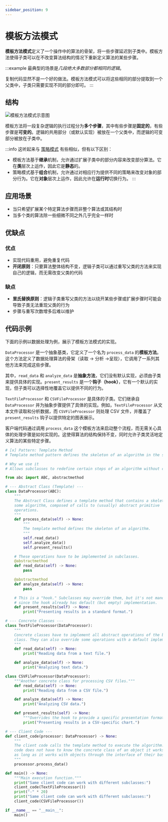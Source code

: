 ```yaml
---
sidebar_position: 9
---
```


# 模板方法模式
**模板方法模式**定义了一个操作中的算法的骨架，将一些步骤延迟到子类中。模板方法使得子类可以在不改变算法结构的情况下重新定义算法的某些步骤。

:::example
最典型的场景是*几段绝大多数部分都相同的逻辑*。

复制代码显然不是一个好的做法。模板方法模式可以将这些相同的部分提取到一个父类中，子类只需要实现不同的部分即可。
:::

## 结构

![模板方法模式示意图](https://refactoringguru.cn/images/patterns/diagrams/template-method/structure.png)

模板方法将一段复杂逻辑的执行过程分为**多个步骤**，其中有些步骤是**固定的**，有些步骤是**可变的**。逻辑的共用部分（或默认实现）被放在一个父类中，而逻辑的可变部分被放在子类中。

:::info
这听起来与 [策略模式](./strategy.md) 有些相似，但有以下区别：
- 模板方法基于**继承**机制，允许通过扩展子类中的部分内容来改变部分算法。它在**类**层次上运作，因此它是**静态**的。
- 策略模式基于**组合**机制，允许通过对相应行为提供不同的策略来改变对象的部分行为。它在**对象**层次上运作，因此允许在**运行时**切换行为。
:::

## 应用场景

- 当只希望扩展某个特定算法步骤而非整个算法或其结构时
- 当多个类的算法除一些细微不同之外几乎完全一样时

## 优缺点
### 优点
- 实现代码重用，避免重复代码
- **开闭原则**：只要算法整体结构不变，逻辑子类可以通过重写父类的方法来实现自己的逻辑，而无需改变父类的代码

### 缺点
- **里氏替换原则**：逻辑子类重写父类的方法以绕开某些步骤或扩展步骤时可能会导致子类无法重现父类的行为
- 步骤与重写次数增多后难以维护

## 代码示例

下面的示例以数据处理为例，展示了模板方法模式的实现。

`DataProcessor` 是一个抽象基类，它定义了一个名为 `process_data` 的**模板方法**。这个方法定义了数据处理算法的骨架（读取 -> 分析 ->呈现），它调用了一系列其他方法来完成这些步骤。

其中，`read_data` 和 `analyze_data` 是**抽象方法**，它们没有默认实现，必须由子类来提供具体的实现。`present_results` 是一个**钩子（hook）**，它有一个默认的实现，但子类可以选择性地覆盖它以提供不同的行为。

`TextFileProcessor` 和 `CSVFileProcessor` 是具体的子类。它们继承自 `DataProcessor` 并为抽象步骤提供了具体的实现。例如，`TextFileProcessor` 从文本文件读取和分析数据，而 `CSVFileProcessor` 则处理 CSV 文件，并覆盖了 `present_results` 钩子以提供特定的图表展示。

客户端代码通过调用 `process_data` 这个模板方法来启动整个流程，而无需关心具体的处理步骤是如何实现的。这使得算法的结构保持不变，同时允许子类灵活地定义算法的某些特定步骤。

```python livecodes console=full
# [x] Pattern: Template Method
# Template method pattern defines the skeleton of an algorithm in the superclass but lets subclasses override specific steps of the algorithm without changing its structure

# Why we use it
# Allows subclasses to redefine certain steps of an algorithm without changing the algorithm's structure

from abc import ABC, abstractmethod

# --- Abstract Class (Template) ---
class DataProcessor(ABC):
    """
    The Abstract Class defines a template method that contains a skeleton of
    some algorithm, composed of calls to (usually) abstract primitive
    operations.
    """
    def process_data(self) -> None:
        """
        The template method defines the skeleton of an algorithm.
        """
        self.read_data()
        self.analyze_data()
        self.present_results()

    # These operations have to be implemented in subclasses.
    @abstractmethod
    def read_data(self) -> None:
        pass

    @abstractmethod
    def analyze_data(self) -> None:
        pass

    # This is a "hook." Subclasses may override them, but it's not mandatory
    # since the hook already has default (but empty) implementation.
    def present_results(self) -> None:
        print("Presenting results in a standard format.")

# --- Concrete Classes ---
class TextFileProcessor(DataProcessor):
    """
    Concrete classes have to implement all abstract operations of the base
    class. They can also override some operations with a default implementation.
    """
    def read_data(self) -> None:
        print("Reading data from a text file.")

    def analyze_data(self) -> None:
        print("Analyzing text data.")

class CSVFileProcessor(DataProcessor):
    """Another concrete class for processing CSV files."""
    def read_data(self) -> None:
        print("Reading data from a CSV file.")

    def analyze_data(self) -> None:
        print("Analyzing CSV data.")

    def present_results(self) -> None:
        """Overrides the hook to provide a specific presentation format."""
        print("Presenting results in a CSV-specific chart.")

# --- Client Code ---
def client_code(processor: DataProcessor) -> None:
    """
    The client code calls the template method to execute the algorithm. Client
    code does not have to know the concrete class of an object it works with,
    as long as it works with objects through the interface of their base class.
    """
    processor.process_data()

def main() -> None:
    """Main execution function."""
    print("Same client code can work with different subclasses:")
    client_code(TextFileProcessor())
    print("-" * 20)
    print("Same client code can work with different subclasses:")
    client_code(CSVFileProcessor())

if __name__ == "__main__":
    main()
```